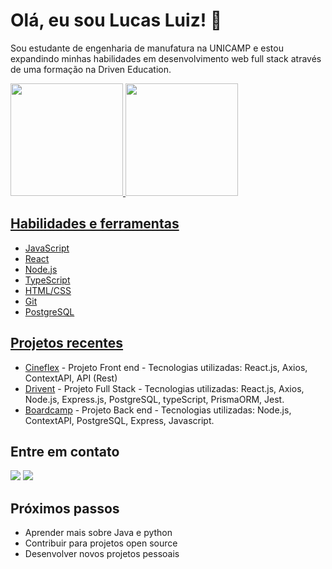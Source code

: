# Olá, eu sou Lucas Luiz! 👋

Sou estudante de engenharia de manufatura na UNICAMP e estou expandindo minhas habilidades em desenvolvimento web full stack através de uma formação na Driven Education.

<div>
<a href="https://github.com/LucasLuiz01">
<img height="180em" src="https://github-readme-stats.vercel.app/api/top-langs/?username=seu-usuário-aqui&layout=compact&langs_count=7&theme=dracula"/>
<img height="180em" src="https://github-readme-stats.vercel.app/api?username=seu-usuário-aqui&show_icons=true&theme=dracula&include_all_commits=true&count_private=true"/>
</div>

## Habilidades e ferramentas

- JavaScript
- React
- Node.js
- TypeScript
- HTML/CSS
- Git
- PostgreSQL

## Projetos recentes

- [Cineflex](https://github.com/LucasLuiz01/projeto10-cineflex) - Projeto Front end - Tecnologias utilizadas: React.js, Axios, ContextAPI, API (Rest)
- [Drivent](https://github.com/LucasLuiz01/projeto16-boardcamp) - Projeto Full Stack - Tecnologias utilizadas: React.js, Axios, Node.js, Express.js, PostgreSQL, typeScript, PrismaORM, Jest.
- [Boardcamp](https://github.com/Drivent-G2) - Projeto Back end - Tecnologias utilizadas: Node.js, ContextAPI, PostgreSQL, Express, Javascript. 

## Entre em contato
<a href = "lucas.luiz98@hotmail.com"><img src="https://img.shields.io/badge/Gmail-D14836?style=for-the-badge&logo=gmail&logoColor=white" target="_blank"></a>
<a href="https://www.linkedin.com/in/lucas-luiz-a3b9ba1b2/" target="_blank"><img src="https://img.shields.io/badge/-LinkedIn-%230077B5?style=for-the-badge&logo=linkedin&logoColor=white" target="_blank"></a> 

## Próximos passos

- Aprender mais sobre Java e python
- Contribuir para projetos open source
- Desenvolver novos projetos pessoais

